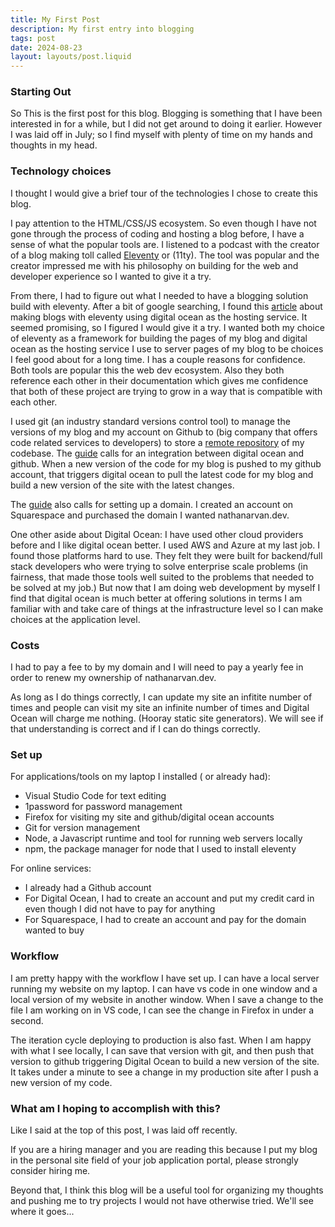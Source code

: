 ```yaml
---
title: My First Post
description: My first entry into blogging
tags: post
date: 2024-08-23
layout: layouts/post.liquid
---
```


### Starting Out

So This is the first post for this blog. Blogging is something that I have been interested in for a while, but I did not get around to doing it earlier. However I was laid off in July; so I find myself with plenty of time on my hands and thoughts in my head.

###  Technology choices

I thought I would give a brief tour of the technologies I chose to create this blog.

I pay attention to the HTML/CSS/JS ecosystem. So even though I have not gone through the process of coding and hosting a blog before, I have a sense of what the popular tools are.  I listened to a podcast with the creator of a blog making toll called [Eleventy](https://www.11ty.dev/) or (11ty). The tool was popular and the creator impressed me with his philosophy on building for the web and developer experience so I wanted to give it a try.

From there, I had to figure out what I needed to have a blogging solution build with eleventy.  After a bit of google searching, I found this [article](https://www.digitalocean.com/community/tutorials/how-to-create-and-deploy-your-first-eleventy-website)  about making blogs with eleventy using digital ocean as the hosting service. It seemed promising, so I figured I would give it a try.  I wanted both my choice of eleventy as a framework for building the pages of my blog and digital ocean as the hosting service I use to server pages of my blog to be choices I feel good about for a long time.  I has a couple reasons for confidence. Both tools are popular this the web dev ecosystem.  Also they both reference each other in their documentation which gives me confidence that both of these project are trying to grow in a way that is compatible with each other.

I used git (an industry standard versions control tool) to manage the versions of my blog and my account on Github to (big company that offers code related services to developers) to store a [remote repository](https://github.com/NathanArvan/personal-blog) of my codebase.  The [guide](https://www.digitalocean.com/community/tutorials/how-to-create-and-deploy-your-first-eleventy-website) calls for an integration between digital ocean and github.  When a new version of the code for my blog is pushed to my github account, that triggers digital ocean to pull the latest code for my blog and build a new version of the site with the latest changes.  

The [guide](https://www.digitalocean.com/community/tutorials/how-to-create-and-deploy-your-first-eleventy-website) also calls for setting up a domain.  I created an account on Squarespace and purchased the domain I wanted nathanarvan.dev.

One other aside about Digital Ocean: I have used other cloud providers before and I like digital ocean better.  I used AWS and Azure at my last job.  I found those platforms hard to use.  They felt they were built for backend/full stack developers who were trying to solve enterprise scale problems (in fairness, that made those tools well suited to the problems that needed to be solved at my job.)  But now that I am doing web development by myself I find that digital ocean is much better at offering solutions in terms I am familiar with and take care of things at the infrastructure level so I can make choices at the application level.

###  Costs

I had to pay a fee to by my domain and I will need to pay a yearly fee in order to renew my ownership of nathanarvan.dev.

As long as I do things correctly, I can update my site an infitite number of times and people can visit my site an infinite number of times and Digital Ocean will charge me nothing. (Hooray static site generators).  We will see if that understanding is correct and if I can do things correctly.

### Set up

For applications/tools on my laptop I installed ( or already had):
 - Visual Studio Code for text editing
 - 1password for password management
 - Firefox for visiting my site and github/digital ocean accounts
 - Git for version management
 - Node, a Javascript runtime and tool for running web servers locally
 - npm, the package manager for node that I used to install eleventy

For online services:
 - I already had a Github account
 - For Digital Ocean, I had to create an account and put my credit card in even though I did not have to pay for anything
 - For Squarespace, I had to create an account and pay for the domain wanted to buy

###  Workflow

I am pretty happy with the workflow I have set up. I can have a local server running my website on my laptop.  I can have vs code in one window and a local version of my website in another window.  When I save a change to the file I am working on in VS code, I can see the change in Firefox in under a second.

The iteration cycle deploying to production is also fast.  When I am happy with what I see locally, I can save that version with git, and then push that version to github triggering  Digital Ocean to build a new version of the site.  It takes under a minute to see a change in my production site after I push a new version of my code.

### What am I hoping to accomplish with this?

Like I said at the top of this post, I was laid off recently.

If you are a hiring manager and you are reading this because I put my blog in the personal site field of your job application portal, please strongly consider hiring me.

Beyond that, I think this blog will be a useful tool for organizing my thoughts and pushing me to try projects I would not have otherwise tried.  We'll see where it goes...